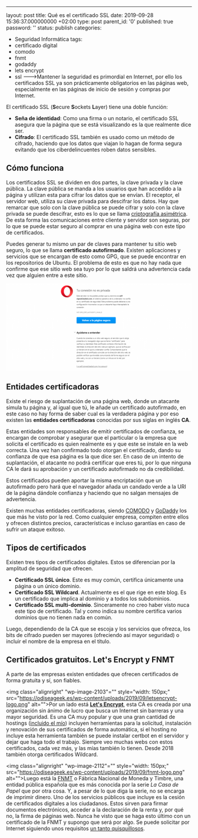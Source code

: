 ---
layout: post
title: Qué es el certificado SSL
date: 2019-09-28 15:36:37.000000000 +02:00
type: post
parent_id: '0'
published: true
password: ''
status: publish
categories:
- Seguridad Informática
tags:
- certificado digital
- comodo
- fnmt
- godaddy
- lets encrypt
- ssl
--->Mantener la seguridad es primordial en Internet, por ello los certificados SSL ya son prácticamente obligatorios en las páginas web, especialmente en las páginas de inicio de sesión y compras por Internet.

El certificado SSL (<strong>S</strong>ecure <strong>S</strong>ockets <strong>L</strong>ayer) tiene una doble función:
<ul>
<li><strong>Seña de identidad</strong>: Como una firma o un notario, el certificado SSL asegura que la página que se está visualizando es la que realmente dice ser. </li>
<li><strong>Cifrado</strong>: El certificado SSL también es usado como un método de cifrado, haciendo que los datos que viajan lo hagan de forma segura evitando que los ciberdelincuentes roben datos sensibles.</li>
</ul>

## Cómo funciona

Los certificados SSL se dividen en dos partes, la clave privada y la clave pública. La clave pública se manda a los usuarios que han accedido a la página y utilizan esta para cifrar los datos que se envían. El receptor, el servidor web, utiliza su clave privada para descifrar los datos. Hay que remarcar que solo con la clave pública se puede cifrar y solo con la clave privada se puede descifrar, esto es lo que se llama <a href="https://es.wikipedia.org/wiki/Criptografía_asimétrica">criptografía asimétrica</a>. De esta forma las comunicaciones entre cliente y servidor son seguras, por lo que se puede estar seguro al comprar en una página web con este tipo de certificados.

Puedes generar tu mismo un par de claves para mantener tu sitio web seguro, lo que se llama <strong>certificado autofirmado</strong>. Existen aplicaciones y servicios que se encargan de esto como GPG, que se puede encontrar en los repositorios de Ubuntu. El problema de esto es que no hay nada que confirme que ese sitio web sea tuyo por lo que saldrá una advertencia cada vez que alguien entre a este sitio.

![Mensaje de advertencia de Ópera al intentar entrar en un sitio web con un certificado autofirmado.](/assets/2019/09/autofirmado-opera-1024x480.png)

## Entidades certificadoras
Existe el riesgo de suplantación de una página web, donde un atacante simula tu página y, al igual que tú, le añade un certificado autofirmado, en este caso no hay forma de saber cual es la verdadera página y por eso existen las <strong>entidades certificadoras</strong> conocidas por sus siglas en inglés <strong>CA</strong>.

Estas entidades son responsables de emitir certificados de confianza, se encargan de comprobar y asegurar que el particular o la empresa que solicita el certificado es quien realmente es y que este se instale en la web correcta. Una vez han confirmado todo otorgan el certificado, dando su confianza de que esa página es la que dice ser. En caso de un intento de suplantación, el atacante no podrá certificar que eres tú, por lo que ninguna CA le dará su aprobación y un certificado autofirmado no da credibilidad.

Estos certificados pueden aportar la misma encriptación que un autofirmado pero hará que el navegador añada un candado verde a la URI de la página dándole confianza y haciendo que no salgan mensajes de advertencia.

Existen muchas entidades certificadoras, siendo <a aria-label="COMODO (abre en una nueva pestaña)" href="https://www.comodoca.com/ssl-certificate-comparison" target="_blank">COMODO</a> y <a aria-label="GoDaddy (abre en una nueva pestaña)" href="https://es.godaddy.com/web-security/ssl-certificate" target="_blank">GoDaddy</a> los que más he visto por la red. Como cualquier empresa, compiten entre ellos y ofrecen distintos precios, características e incluso garantías en caso de sufrir un ataque exitoso.

## Tipos de certificados

Existen tres tipos de certificados digitales. Estos se diferencian por la amplitud de seguridad que ofrecen.

<ul>
<li><strong>Certificado SSL único</strong>. Este es muy común, certifica únicamente una página o un único dominio.</li>
<li><strong>Certificado SSL Wildcard</strong>. Actualmente es el que rige en este blog. Es un certificado que implica al dominio y a todos los subdominios.</li>
<li><strong>Certificado SSL multi-dominio</strong>. Sinceramente no creo haber visto nuca este tipo de certificado. Tal y como indica su nombre certifica varios dominios que no tienen nada en común. </li>
</ul>

Luego, dependiendo de la CA que se escoja y los servicios que ofrezca, los bits de cifrado pueden ser mayores (ofreciendo así mayor seguridad) o incluir el nombre de la empresa en el título.

## Certificados gratuitos. Let's Encrypt y FNMT

A parte de las empresas existen entidades que ofrecen certificados de forma gratuita y sí, son fiables.

<img class="alignright" "wp-image-2103"="" style="width: 150px;" src="https://odiseageek.es/wp-content/uploads/2019/09/letsencrypt-logo.png" alt="">Por un lado está <strong><a aria-label="Let's Encrypt (abre en una nueva pestaña)" href="https://letsencrypt.org/es/" target="_blank">Let's Encrypt</a></strong>, esta CA es creada por una organización sin ánimo de lucro que busca un Internet sin barreras y una mayor seguridad. Es una CA muy popular y que una gran cantidad de hostings (<a href="https://odiseageek.es/creando-el-blog/" target="_blank" rel="noopener noreferrer">incluido el mío</a>) incluyen herramientas para la solicitud, instalación y renovación de sus certificados de forma automática, si el hosting no incluye esta herramienta también se puede instalar certbot en el servidor y dejar que haga todo el trabajo. Siempre veo muchas webs con estos certificados, cada vez más, y las mías también lo tienen. Desde 2018 también otorga certificados Wildcard.

<img class="alignright" "wp-image-2112"="" style="width: 150px;" src="https://odiseageek.es/wp-content/uploads/2019/09/fnmt-logo.png" alt="">Luego está la <a aria-label="FNMT (abre en una nueva pestaña)" href="http://www.fnmt.es/ceres" target="_blank">FNMT</a> o Fábrica Nacional de Moneda y Timbre, una entidad pública española que es más conocida por la serie <em>La Casa de Papel</em> que por otra cosa. Y, a pesar de lo que diga la serie, no se encarga de imprimir dinero. Uno de los servicios públicos que incluye es la cesión de certificados digitales a los ciudadanos. Estos sirven para firmar documentos electrónicos, acceder a la declaración de la renta y, por qué no, la firma de páginas web. Nunca he visto que se haga esto último con un certificado de la FNMT y supongo que será por algo. Se puede solicitar por Internet siguiendo unos requisitos <a aria-label="un tanto quisquillosos (abre en una nueva pestaña)" href="https://www.sede.fnmt.gob.es/certificados/persona-fisica/obtener-certificado-software/solicitar-certificado" target="_blank">un tanto quisquillosos</a>.